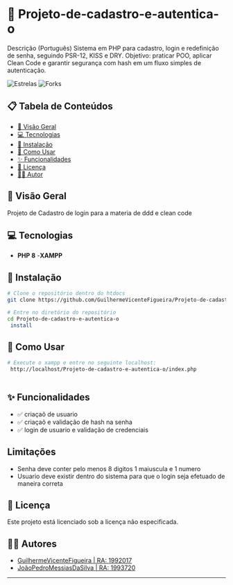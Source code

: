 # 🚀 Projeto-de-cadastro-e-autentica-o

Descrição (Português)  Sistema em PHP para cadastro, login e redefinição de senha, seguindo PSR-12, KISS e DRY. Objetivo: praticar POO, aplicar Clean Code e garantir segurança com hash em um fluxo simples de autenticação.


![Estrelas](https://img.shields.io/github/stars/GuilhermeVicenteFigueira/Projeto-de-cadastro-e-autentica-o.svg)
![Forks](https://img.shields.io/github/forks/GuilhermeVicenteFigueira/Projeto-de-cadastro-e-autentica-o.svg)

## 📋 Tabela de Conteúdos

- [📖 Visão Geral](#-visão-geral)
- [💻 Tecnologias](#-tecnologias)
- [🚀 Instalação](#-instalação)
- [📝 Como Usar](#-como-usar)
- [✨ Funcionalidades](#-funcionalidades)
- [📄 Licença](#-licença)
- [👨‍💻 Autor](#-autor)

## 📖 Visão Geral

Projeto de Cadastro de login para a materia de ddd e clean code


## 💻 Tecnologias

- **PHP 8**
-**XAMPP**

## 🚀 Instalação

```bash
# Clone o repositório dentro do htdocs
git clone https://github.com/GuilhermeVicenteFigueira/Projeto-de-cadastro-e-autentica-o.git

# Entre no diretório do repositório
cd Projeto-de-cadastro-e-autentica-o
 install
```

## 📝 Como Usar

```bash
# Execute o xampp e entre no seguinte localhost:
 http://localhost/Projeto-de-cadastro-e-autentica-o/index.php
  
```

## ✨ Funcionalidades

- ✅ criaçaõ de usuario
- ✅ criaçaõ e validação de hash na senha 
- ✅ login de usuario e validação de credenciais

##  Limitações 
- Senha deve conter pelo menos 8 digitos 1 maiuscula e 1 numero
- Usuario deve existir dentro do sistema para que o login seja efetuado de maneira correta


## 📄 Licença

Este projeto está licenciado sob a licença não especificada.

## 👨‍💻 Autores

- [GuilhermeVicenteFigueira | RA: 1992017](https://github.com/GuilhermeVicenteFigueira)
- [JoãoPedroMessiasDaSilva | RA: 1993720](https://github.com/jpmsilvamessias)
---


